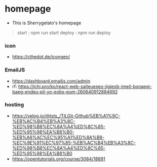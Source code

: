 # homepage
- This is Sherrygelato's homepage

> start : npm run start
> deploy : npm run deploy

### icon
- https://cthedot.de/icongen/

### EmailJS
- https://dashboard.emailjs.com/admin
- rf: https://ichi.pro/ko/react-web-saiteueseo-jigjeob-imeil-bonaegi-baeg-endeu-pil-yo-eobs-eum-260640912884692

### hosting
- https://velog.io/@tsts_/TILGit-Github%EB%A1%9C-%EB%AC%B4%EB%A3%8C-%ED%98%B8%EC%8A%A4%ED%8C%85-%ED%95%98%EA%B8%B0-%EB%A6%AC%EC%95%A1%ED%8A%B8-%EC%9E%91%EC%97%85-%EB%AC%B4%EB%A3%8C-%ED%98%B8%EC%8A%A4%ED%8C%85-%ED%95%98%EA%B8%B0
- https://opentutorials.org/course/3084/18891